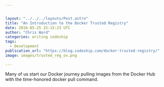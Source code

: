 ```yaml
---


layout: "../../../layouts/Post.astro"
title: "An Introduction to the Docker Trusted Registry"
date: 2016-05-25 15:15:23 UTC
author: "Chris Ward"
categories: writing codeship
tags:
  - Development
publication_url: "https://blog.codeship.com/docker-trusted-registry/"
image: images/trusted_reg_ov.png

---
```

Many of us start our Docker journey pulling images from the Docker Hub with the time-honored docker pull command.

